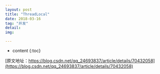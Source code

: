 ```yaml
---
layout: post
title: "ThreadLocal"
date: 2018-03-16
tag: "并发"
detail: 
img: 

---
```


* content
{:toc}


[原文地址：https://blog.csdn.net/qq_24693837/article/details/70432058](https://blog.csdn.net/qq_24693837/article/details/70432058)

